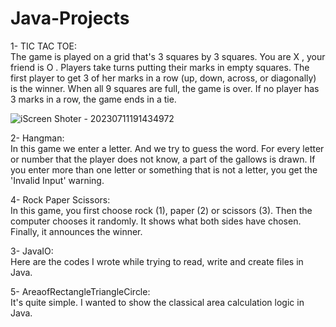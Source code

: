 # Java-Projects
1- TIC TAC TOE: <br>
The game is played on a grid that's 3 squares by 3 squares.
You are X , your friend is O . Players take turns putting their marks in empty squares.
The first player to get 3 of her marks in a row (up, down, across, or diagonally) is the winner.
When all 9 squares are full, the game is over. If no player has 3 marks in a row, the game ends in a tie.<br>

![iScreen Shoter - 20230711191434972](https://github.com/mervesaltik/Java-Projects/assets/137791187/09b46ab2-4ffc-417b-b086-598a32ec4abf) 

2- Hangman: <br>
In this game we enter a letter. And we try to guess the word. For every letter or number that the player does not know, a part of the gallows is drawn.
If you enter more than one letter or something that is not a letter, you get the 'Invalid Input' warning. <br>

4- Rock Paper Scissors: <br>
In this game, you first choose rock (1), paper (2) or scissors (3). Then the computer chooses it randomly. It shows what both sides have chosen. Finally, it announces the winner.

3- JavaIO: <br>
Here are the codes I wrote while trying to read, write and create files in Java.

5- AreaofRectangleTriangleCircle: <br>
It's quite simple. I wanted to show the classical area calculation logic in Java.

